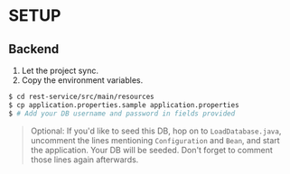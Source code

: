 # SETUP

## Backend

1. Let the project sync.
2. Copy the environment variables.
```bash
$ cd rest-service/src/main/resources
$ cp application.properties.sample application.properties
$ # Add your DB username and password in fields provided
```

> Optional: If you'd like to seed this DB, hop on to `LoadDatabase.java`, uncomment the lines mentioning `Configuration` and `Bean`, and start the application. Your DB will be seeded. Don't forget to comment those lines again afterwards.
